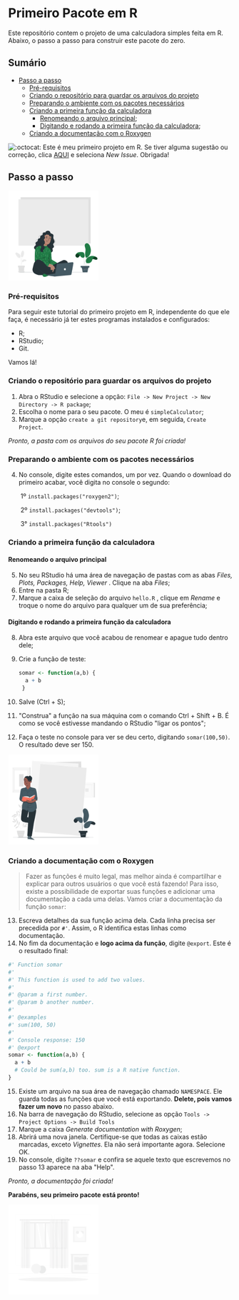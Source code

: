 # Primeiro Pacote em R

Este repositório contem o projeto de uma calculadora simples feita em R. Abaixo, o passo a passo para construir este pacote do zero.

## Sumário

- [Passo a passo](#Passo-a-Passo)
  - [Pré-requisitos](#Pré-requisitos)
  - [Criando o repositório para guardar os arquivos do projeto](#Criando-o-repositório-para-guardar-os-arquivos-do-projeto)
  - [Preparando o ambiente com os pacotes necessários](#Preparando-o-ambiente-com-os-pacotes-necessários)
  - [Criando a primeira função da calculadora](#Criando-a-primeira-função-da-calculadora)
    - [Renomeando o arquivo principal](#Renomeando-o-arquivo-principal);
    - [Digitando e rodando a primeira função da calculadora](#Digitando-e-rodando-a-primeira-função-da-calculadora);
  - [Criando a documentação com o Roxygen](#Criando-a-documentação-com-o-Roxygen)

 ![:octocat:](https://github.githubassets.com/images/icons/emoji/octocat.png) Este é meu primeiro projeto em R. Se tiver alguma sugestão ou correção, clica [AQUI](https://github.com/marianavns/r-simple-calculator/issues) e seleciona _New Issue_. Obrigada!

## Passo a passo

<img src="./assets/step-by-step.gif" width="40%">



### Pré-requisitos

Para seguir este tutorial do primeiro projeto em R, independente do que ele faça, é necessário já ter estes programas instalados e configurados:

- R;
- RStudio;
- Git.

Vamos lá!



### Criando o repositório para guardar os arquivos do projeto

1. Abra o RStudio e selecione a opção: `File -> New Project -> New Directory -> R package`;
2. Escolha o nome para o seu pacote. O meu é `simpleCalculator`;
3. Marque a opção `create a git repository`e, em seguida, `Create Project`.

*Pronto, a pasta com os arquivos do seu pacote R foi criada!*

### Preparando o ambiente com os pacotes necessários

4. No console, digite estes comandos, um por vez. Quando o download do primeiro acabar, você digita no console o segundo:

   ​	1º `install.packages("roxygen2")`;

   ​	2º `install.packages("devtools")`;

   ​	3° `install.packages("Rtools")`

### Criando a primeira função da calculadora

#### Renomeando o arquivo principal

5. No seu RStudio há uma área de navegação de pastas com as abas _Files, Plots, Packages, Help, Viewer_ . Clique na aba _Files_;
6. Entre na pasta R;
7. Marque a caixa de seleção do arquivo `hello.R` , clique em _Rename_ e troque o nome do arquivo para qualquer um de sua preferência;

#### Digitando e rodando a primeira função da calculadora

8. Abra este arquivo que você acabou de renomear e apague tudo dentro dele;

9. Crie a função de teste:

   ```R
   somar <- function(a,b) {
     a + b
    }
   ```

10. Salve (Ctrl + S);

11. "Construa" a função na sua máquina com o comando Ctrl + Shift + B. É como se você estivesse mandando o RStudio "ligar os pontos";

12. Faça o teste no console para ver se deu certo, digitando `somar(100,50)`. O resultado deve ser 150.

<img src="./assets/instruction-manual.gif" width="40%">

### Criando a documentação com o Roxygen

> Fazer as funções é muito legal, mas melhor ainda é compartilhar e explicar para outros usuários o que você está fazendo! Para isso, existe a possibilidade de exportar suas funções e adicionar uma documentação a cada uma delas. Vamos criar a documentação da função `somar`:

13. Escreva detalhes da sua função acima dela. Cada linha precisa ser precedida por `#'`. Assim, o R identifica estas linhas como documentação. 
14. No fim da documentação e **logo acima da função**, digite `@export`. Este é o resultado final:

```R
#' Function somar
#'
#' This function is used to add two values.
#'
#' @param a first number.
#' @param b another number.
#'
#' @examples
#' sum(100, 50)
#'
#' Console response: 150
#' @export
somar <- function(a,b) {
  a + b
  # Could be sum(a,b) too. sum is a R native function.
}
```

15. Existe um arquivo na sua área de navegação chamado `NAMESPACE`. Ele guarda todas as funções que você está exportando. **Delete, pois vamos fazer um novo** no passo abaixo.
16. Na barra de navegação do RStudio, selecione as opção `Tools -> Project Options -> Build Tools`
17. Marque a caixa _Generate documentation with Roxygen_;
18. Abrirá uma nova janela. Certifique-se que todas as caixas estão marcadas, exceto _Vignettes_. Ela não será importante agora. Selecione OK.
19. No console, digite `??somar` e confira se aquele texto que escrevemos no passo 13 aparece na aba "Help".

*Pronto, a documentação foi criada!*

**Parabéns, seu primeiro pacote está pronto!**

<img src="./assets/celebration.gif" width="40%">


